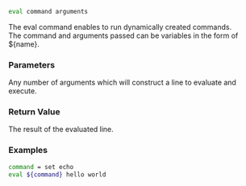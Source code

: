 ```sh
eval command arguments
```

The eval command enables to run dynamically created commands.<br>
The command and arguments passed can be variables in the form of ${name}.

### Parameters

Any number of arguments which will construct a line to evaluate and execute.

### Return Value

The result of the evaluated line.

### Examples

```sh
command = set echo
eval ${command} hello world
```
